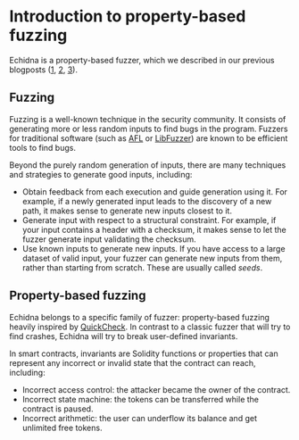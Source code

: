 # Introduction to property-based fuzzing

Echidna is a property-based fuzzer, which we described in our previous blogposts ([1](https://blog.trailofbits.com/2018/03/09/echidna-a-smart-fuzzer-for-ethereum/), [2](https://blog.trailofbits.com/2018/05/03/state-machine-testing-with-echidna/), [3](https://blog.trailofbits.com/2020/03/30/an-echidna-for-all-seasons/)).

## Fuzzing

Fuzzing is a well-known technique in the security community. It consists of generating more or less random inputs to find bugs in the program. Fuzzers for traditional software (such as [AFL](http://lcamtuf.coredump.cx/afl/) or [LibFuzzer](https://llvm.org/docs/LibFuzzer.html)) are known to be efficient tools to find bugs.

Beyond the purely random generation of inputs, there are many techniques and strategies to generate good inputs, including:

- Obtain feedback from each execution and guide generation using it. For example, if a newly generated input leads to the discovery of a new path, it makes sense to generate new inputs closest to it.
- Generate input with respect to a structural constraint. For example, if your input contains a header with a checksum, it makes sense to let the fuzzer generate input validating the checksum.
- Use known inputs to generate new inputs. If you have access to a large dataset of valid input, your fuzzer can generate new inputs from them, rather than starting from scratch. These are usually called *seeds*.

## Property-based fuzzing

Echidna belongs to a specific family of fuzzer: property-based fuzzing heavily inspired by [QuickCheck](https://en.wikipedia.org/wiki/QuickCheck). In contrast to a classic fuzzer that will try to find crashes, Echidna will try to break user-defined invariants.

In smart contracts, invariants are Solidity functions or properties that can represent any incorrect or invalid state that the contract can reach, including:

- Incorrect access control: the attacker became the owner of the contract.
- Incorrect state machine: the tokens can be transferred while the contract is paused.
- Incorrect arithmetic: the user can underflow its balance and get unlimited free tokens.
